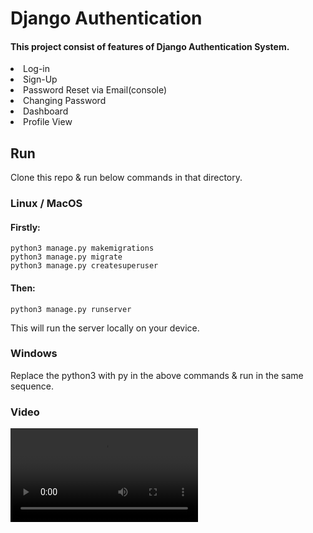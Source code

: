 # Django Authentication

#### This project consist of features of Django Authentication System.

<li>Log-in
<li>Sign-Up
<li>Password Reset via Email(console)
<li>Changing Password
<li>Dashboard 
<li>Profile View

## Run
Clone this repo & run below commands in that directory.

### Linux / MacOS

#### Firstly:
    python3 manage.py makemigrations
    python3 manage.py migrate
    python3 manage.py createsuperuser

#### Then:
    python3 manage.py runserver

This will run the server locally on your device.

### Windows 
Replace the python3 with py in the above commands & run in the same sequence.

### Video 
![Video Title](https://github.com/user/repo/assets/video-url.mp4)
